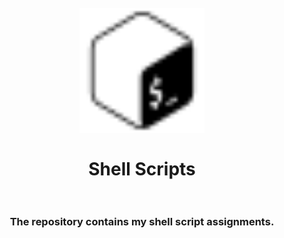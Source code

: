 <h1 align="center">
  <br>
    <img src="terminal-bash.svg" alt="logo" width="200">
  <br><br>
  Shell Scripts
  <br>
  <br>
</h1>

<h3 align="center">The repository contains my shell script assignments.</h3>